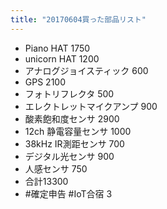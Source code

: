```yaml
---
title: "20170604買った部品リスト"
---
```


- Piano HAT 1750
- unicorn HAT 1200
- アナログジョイスティック 600
- GPS 2100
- フォトリフレクタ 500
- エレクトレットマイクアンプ 900
- 酸素飽和度センサ 2900
- 12ch 静電容量センサ 1000
- 38kHz IR測距センサ 700
- デジタル光センサ 900
- 人感センサ 750
- 合計13300
- #確定申告 #IoT合宿 3